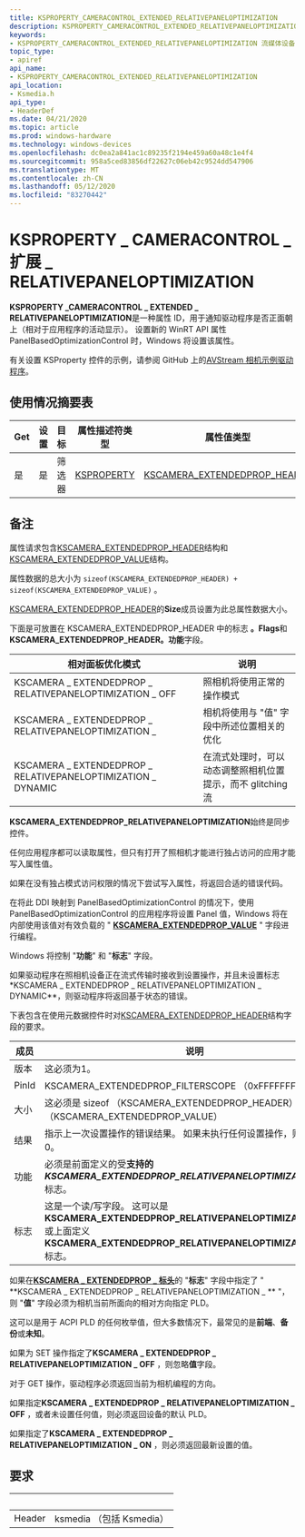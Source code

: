 ```yaml
---
title: KSPROPERTY_CAMERACONTROL_EXTENDED_RELATIVEPANELOPTIMIZATION
description: KSPROPERTY_CAMERACONTROL_EXTENDED_RELATIVEPANELOPTIMIZATION 是一种属性 ID，用于通知驱动程序相对于应用程序的活动显示，照相机是否正面朝上。
keywords:
- KSPROPERTY_CAMERACONTROL_EXTENDED_RELATIVEPANELOPTIMIZATION 流媒体设备
topic_type:
- apiref
api_name:
- KSPROPERTY_CAMERACONTROL_EXTENDED_RELATIVEPANELOPTIMIZATION
api_location:
- Ksmedia.h
api_type:
- HeaderDef
ms.date: 04/21/2020
ms.topic: article
ms.prod: windows-hardware
ms.technology: windows-devices
ms.openlocfilehash: dc0ea2a841ac1c89235f2194e459a60a48c1e4f4
ms.sourcegitcommit: 958a5ced83856df22627c06eb42c9524dd547906
ms.translationtype: MT
ms.contentlocale: zh-CN
ms.lasthandoff: 05/12/2020
ms.locfileid: "83270442"
---
```

# <a name="ksproperty_cameracontrol_extended_relativepaneloptimization"></a>KSPROPERTY \_ CAMERACONTROL \_ 扩展 \_ RELATIVEPANELOPTIMIZATION

**KSPROPERTY \_CAMERACONTROL \_ EXTENDED \_ RELATIVEPANELOPTIMIZATION**是一种属性 ID，用于通知驱动程序是否正面朝上（相对于应用程序的活动显示）。 设置新的 WinRT API 属性 PanelBasedOptimizationControl 时，Windows 将设置该属性。

有关设置 KSProperty 控件的示例，请参阅 GitHub 上的[AVStream 相机示例驱动程序](https://github.com/microsoft/Windows-driver-samples/tree/master/avstream/avscamera)。

## <a name="usage-summary-table"></a>使用情况摘要表

| Get | 设置 | 目标 | 属性描述符类型 | 属性值类型 |
| --- | --- | --- | --- | --- |
| 是 | 是 | 筛选器 | [KSPROPERTY](https://docs.microsoft.com/previous-versions/ff564262(v=vs.85)) | [KSCAMERA_EXTENDEDPROP_HEADER](https://docs.microsoft.com/windows-hardware/drivers/ddi/content/ksmedia/ns-ksmedia-tagkscamera_extendedprop_header)|

## <a name="remarks"></a>备注

属性请求包含[KSCAMERA_EXTENDEDPROP_HEADER](https://docs.microsoft.com/windows-hardware/drivers/ddi/content/ksmedia/ns-ksmedia-tagkscamera_extendedprop_header)结构和[KSCAMERA_EXTENDEDPROP_VALUE](https://docs.microsoft.com/windows-hardware/drivers/ddi/content/ksmedia/ns-ksmedia-tagkscamera_extendedprop_value)结构。

属性数据的总大小为 `sizeof(KSCAMERA_EXTENDEDPROP_HEADER) + sizeof(KSCAMERA_EXTENDEDPROP_VALUE)` 。

[KSCAMERA_EXTENDEDPROP_HEADER](https://docs.microsoft.com/windows-hardware/drivers/ddi/content/ksmedia/ns-ksmedia-tagkscamera_extendedprop_header)的**Size**成员设置为此总属性数据大小。

下面是可放置在 KSCAMERA_EXTENDEDPROP_HEADER 中的标志 **。Flags**和**KSCAMERA_EXTENDEDPROP_HEADER。功能**字段。

| 相对面板优化模式 | 说明 |
| --- | --- |
| KSCAMERA \_ EXTENDEDPROP \_ RELATIVEPANELOPTIMIZATION \_ OFF | 照相机将使用正常的操作模式  |
| KSCAMERA \_ EXTENDEDPROP \_ RELATIVEPANELOPTIMIZATION \_  | 相机将使用与 "值" 字段中所述位置相关的优化 |
| KSCAMERA \_ EXTENDEDPROP \_ RELATIVEPANELOPTIMIZATION \_ DYNAMIC | 在流式处理时，可以动态调整照相机位置提示，而不 glitching 流 |

**KSCAMERA_EXTENDEDPROP_RELATIVEPANELOPTIMIZATION**始终是同步控件。

任何应用程序都可以读取属性，但只有打开了照相机才能进行独占访问的应用才能写入属性值。

如果在没有独占模式访问权限的情况下尝试写入属性，将返回合适的错误代码。

在将此 DDI 映射到 PanelBasedOptimizationControl 的情况下，使用 PanelBasedOptimizationControl 的应用程序将设置 Panel 值，Windows 将在内部使用该值对有效负载的 " [**KSCAMERA_EXTENDEDPROP_VALUE**](https://docs.microsoft.com/windows-hardware/drivers/ddi/content/ksmedia/ns-ksmedia-tagkscamera_extendedprop_value) " 字段进行编程。

Windows 将控制 "**功能**" 和 "**标志**" 字段。

如果驱动程序在照相机设备正在流式传输时接收到设置操作，并且未设置标志*KSCAMERA \_ EXTENDEDPROP \_ RELATIVEPANELOPTIMIZATION \_ DYNAMIC**，则驱动程序将返回基于状态的错误。

下表包含在使用元数据控件时对[KSCAMERA_EXTENDEDPROP_HEADER](https://docs.microsoft.com/windows-hardware/drivers/ddi/content/ksmedia/ns-ksmedia-tagkscamera_extendedprop_header)结构字段的要求。

| 成员 | 说明 |
| --- | --- |
| 版本 | 这必须为1。 |
| PinId | KSCAMERA_EXTENDEDPROP_FILTERSCOPE （0xFFFFFFFF） |
| 大小 | 这必须是 sizeof （KSCAMERA_EXTENDEDPROP_HEADER） + sizeof （KSCAMERA_EXTENDEDPROP_VALUE） |
| 结果 | 指示上一次设置操作的错误结果。 如果未执行任何设置操作，则此必须为0。 |
| 功能 | 必须是前面定义的受**支持的** ***KSCAMERA_EXTENDEDPROP_RELATIVEPANELOPTIMIZATION_XXX***标志。 |
| 标志 | 这是一个读/写字段。 这可以是**KSCAMERA_EXTENDEDPROP_RELATIVEPANELOPTIMIZATION_ON**或上面定义**KSCAMERA_EXTENDEDPROP_RELATIVEPANELOPTIMIZATION_OFF**标志。 |

如果在[**KSCAMERA \_ EXTENDEDPROP \_ 标头**](https://docs.microsoft.com/windows-hardware/drivers/ddi/content/ksmedia/ns-ksmedia-tagkscamera_extendedprop_header)的 "**标志**" 字段中指定了 " **KSCAMERA \_ EXTENDEDPROP \_ RELATIVEPANELOPTIMIZATION \_ ** "，则 "**值**" 字段必须为相机当前所面向的相对方向指定 PLD。

这可以是用于 ACPI PLD 的任何枚举值，但大多数情况下，最常见的是**前端**、**备份**或**未知**。

如果为 SET 操作指定了**KSCAMERA \_ EXTENDEDPROP \_ RELATIVEPANELOPTIMIZATION \_ OFF** ，则忽略**值**字段。

对于 GET 操作，驱动程序必须返回当前为相机编程的方向。

如果指定**KSCAMERA \_ EXTENDEDPROP \_ RELATIVEPANELOPTIMIZATION \_ OFF** ，或者未设置任何值，则必须返回设备的默认 PLD。

如果指定了**KSCAMERA \_ EXTENDEDPROP \_ RELATIVEPANELOPTIMIZATION \_ ON** ，则必须返回最新设置的值。

## <a name="requirements"></a>要求

| &nbsp; | &nbsp; |
| --- | --- |
| Header | ksmedia （包括 Ksmedia） |
